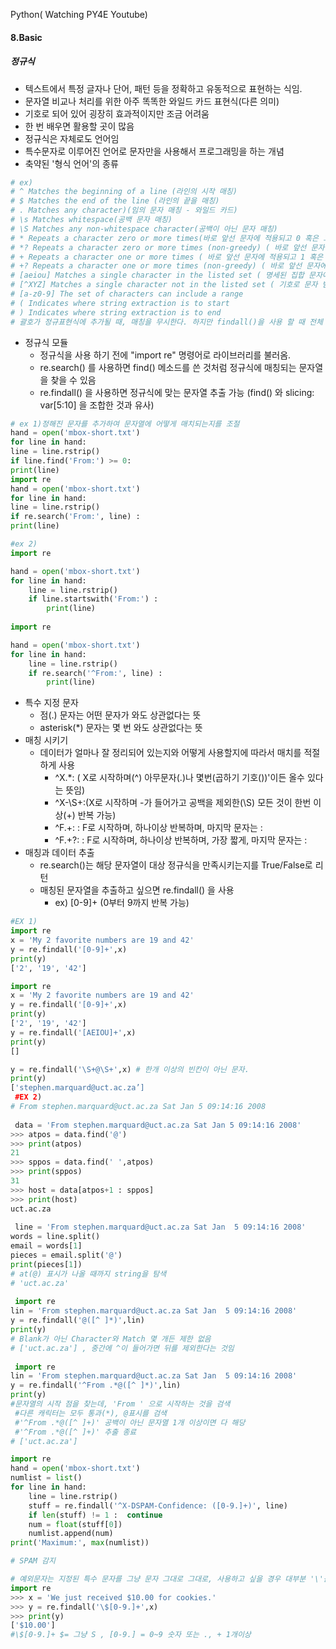 Python( Watching PY4E Youtube)



#### 8.Basic

##### 정규식

- 텍스트에서 특정 글자나 단어, 패턴 등을 정확하고 유동적으로 표현하는 식임.
- 문자열 비교나 처리를 위한 아주 똑똑한 와일드 카드 표현식(다른 의미)
- 기호로 되어 있어 굉장히 효과적이지만 조금 어려움
- 한 번 배우면 활용할 곳이 많음
- 정규식은 자체로도 언어임
- 특수문자로 이루어진 언어로 문자만을 사용해서 프로그래밍을 하는 개념
- 축약된 '형식 언어'의 종류

```python
# ex)
# ^ Matches the beginning of a line (라인의 시작 매칭)
# $ Matches the end of the line (라인의 끝을 매칭)
# . Matches any character)(임의 문자 매칭 - 와일드 카드)
# \s Matches whitespace(공백 문자 매칭)
# \S Matches any non-whitespace character(공백이 아닌 문자 매칭)
# * Repeats a character zero or more times(바로 앞선 문자에 적용되고 0 혹은 그 이상의 앞선 문자와 매칭을 표기)
# *? Repeats a character zero or more times (non-greedy) ( 바로 앞선 문자에 적용되고 0 혹은 그 이상의 앞선 문자와 매칭을 탐욕적이지 않은 방식으로 표기)
# + Repeats a character one or more times ( 바로 앞선 문자에 적용되고 1 혹은 그 이상의 앞선 문자와 매칭을 표기)
# +? Repeats a character one or more times (non-greedy) ( 바로 앞선 문자에 적용되고 1 혹은 그 이상의 앞선 문자와 매칭을 탐욕적이지 않은 방식으로 표기함.)
# [aeiou] Matches a single character in the listed set ( 명세된 집합 문자에 존재하는 단일 문자와 매칭. “a”, “e”, “i”, “o”, “u” 문자만 매칭되는 예제)
# [^XYZ] Matches a single character not in the listed set ( 기호로 문자 범위를 명세할 수 있다. 소문자이거나 숫자인 단일 문자만 매칭되는 예제)
# [a-z0-9] The set of characters can include a range
# ( Indicates where string extraction is to start
# ) Indicates where string extraction is to end
# 괄호가 정규표현식에 추가될 때, 매칭을 무시한다. 하지만 findall()을 사용 할 때 전체 문자열보다 매칭된 문자열의 상세한 부속 문자열을 추출할 수 있게 한다.
```

- 정규식 모듈
  - 정규식을 사용 하기 전에 "import re" 명령어로 라이브러리를 불러옴.
  - re.search() 를 사용하면 find() 메소드를 쓴 것처럼 정규식에 매칭되는 문자열을 찾을 수 있음
  - re.findall() 을 사용하면 정규식에 맞는 문자열 추출 가능 (find() 와 slicing: var[5:10] 을 조합한 것과 유사)

```python
# ex 1)정해진 문자를 추가하여 문자열에 어떻게 매치되는지를 조절
hand = open('mbox-short.txt')
for line in hand:
line = line.rstrip()
if line.find('From:') >= 0:
print(line)
import re
hand = open('mbox-short.txt')
for line in hand:
line = line.rstrip()
if re.search('From:', line) :
print(line)

#ex 2)
import re

hand = open('mbox-short.txt')
for line in hand:
    line = line.rstrip()
    if line.startswith('From:') :
        print(line)
        
import re

hand = open('mbox-short.txt')
for line in hand:
    line = line.rstrip()
    if re.search('^From:', line) :
        print(line)
```

- 특수 지정 문자
  - 점(.) 문자는 어떤 문자가 와도 상관없다는 뜻
  - asterisk(*) 문자는 몇 번 와도 상관없다는 뜻
- 매칭 시키기
  - 데이터가 얼마나 잘 정리되어 있는지와 어떻게 사용할지에 따라서 매치를 적절하게 사용
    - ^X.*: ( X로 시작하며(^) 아무문자(.)나 몇번(곱하기 기호())'이든 올수 있다는 뜻임)
    - ^X-\S+:(X로 시작하며 -가 들어가고 공백을 제외한(\S) 모든 것이 한번 이상(+) 반복 가능)
    - ^F.+: : F로 시작하며, 하나이상 반복하며, 마지막 문자는 :
    - ^F.+?: : F로 시작하며, 하나이상 반복하며, 가장 짧게, 마지막 문자는 :
- 매칭과 데이터 추출
  - re.search()는 해당 문자열이 대상 정규식을 만족시키는지를 True/False로 리턴
  - 매칭된 문자열을 추출하고 싶으면 re.findall() 을 사용
    - ex) [0-9]+ (0부터 9까지 반복 가능)

```python
#EX 1)
import re
x = 'My 2 favorite numbers are 19 and 42'
y = re.findall('[0-9]+',x)
print(y)
['2', '19', '42']

import re
x = 'My 2 favorite numbers are 19 and 42'
y = re.findall('[0-9]+',x)
print(y)
['2', '19', '42']
y = re.findall('[AEIOU]+',x)
print(y)
[]

y = re.findall('\S+@\S+',x) # 한개 이상의 빈칸이 아닌 문자.
print(y)
['stephen.marquard@uct.ac.za’]
 #EX 2)
# From stephen.marquard@uct.ac.za Sat Jan 5 09:14:16 2008
 
 data = 'From stephen.marquard@uct.ac.za Sat Jan 5 09:14:16 2008'
>>> atpos = data.find('@')
>>> print(atpos)
21
>>> sppos = data.find(' ',atpos)
>>> print(sppos)
31
>>> host = data[atpos+1 : sppos]
>>> print(host)
uct.ac.za
 
 line = 'From stephen.marquard@uct.ac.za Sat Jan  5 09:14:16 2008'
words = line.split()
email = words[1]
pieces = email.split('@')
print(pieces[1])
# at(@) 표시가 나올 때까지 string을 탐색
# 'uct.ac.za'
 
 import re 
lin = 'From stephen.marquard@uct.ac.za Sat Jan  5 09:14:16 2008'
y = re.findall('@([^ ]*)',lin)
print(y)
# Blank가 아닌 Character와 Match 몇 개든 제한 없음
# ['uct.ac.za'] , 중간에 ^이 들어가면 뒤를 제외한다는 것임
 
 import re 
lin = 'From stephen.marquard@uct.ac.za Sat Jan  5 09:14:16 2008'
y = re.findall('^From .*@([^ ]*)',lin)
print(y)
#문자열의 시작 점을 찾는데, 'From ' 으로 시작하는 것을 검색
 #다른 캐릭터는 모두 통과(*), @표시를 검색
 #'^From .*@([^ ]+)' 공백이 아닌 문자열 1개 이상이면 다 해당
 #'^From .*@([^ ]+)' 추출 종료 
# ['uct.ac.za']
```

```python
import re
hand = open('mbox-short.txt')
numlist = list()
for line in hand:
    line = line.rstrip()
    stuff = re.findall('^X-DSPAM-Confidence: ([0-9.]+)', line)
    if len(stuff) != 1 :  continue
    num = float(stuff[0])
    numlist.append(num)
print('Maximum:', max(numlist))

# SPAM 감지

# 예외문자는 지정된 특수 문자를 그냥 문자 그대로 그대로, 사용하고 싶을 경우 대부분 '\'를 붙이면 됨.
import re
>>> x = 'We just received $10.00 for cookies.'
>>> y = re.findall('\$[0-9.]+',x)
>>> print(y)
['$10.00']
#\$[0-9.]+ $= 그냥 S , [0-9.] = 0~9 숫자 또는 ., + 1개이상
```

